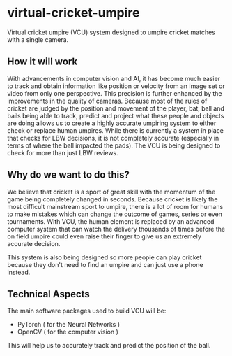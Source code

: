 # virtual-cricket-umpire
Virtual cricket umpire (VCU) system designed to umpire cricket matches  with a single camera.

## How it will work
With advancements in computer vision and AI, it has become much easier to track and obtain information like position or velocity from an image set or video from only one perspective.  This precision is further enhanced by the improvements in the quality of cameras.  Because most of the rules of cricket are judged by the position and movement of the player, bat, ball and bails being able to track, predict and project what these people and objects are doing allows us to create a highly accurate umpiring system to either check or replace human umpires.  While there is currently a system in place that checks for LBW decisions, it is not completely accurate (especially in terms of where the ball impacted the pads).  The VCU is being designed to check for more than just LBW reviews.

## Why do we want to do this?
We believe that cricket is a sport of great skill with the momentum of the game being completely changed in seconds.  Because cricket is likely the most difficult mainstream sport to umpire, there is a lot of room for humans to make mistakes which can change the outcome of games, series or even tournaments.  With VCU, the human element is replaced by an advanced computer system that can watch the delivery thousands of times before the on field umpire could even raise their finger to give us an extremely accurate decision.

This system is also being designed so more people can play cricket because they don't need to find an umpire and can just use a phone instead.   

## Technical Aspects
The main software packages used to build VCU will be:

- PyTorch ( for the Neural Networks )
- OpenCV ( for the computer vision )

This will help us to accurately track and predict the position  of the ball.


